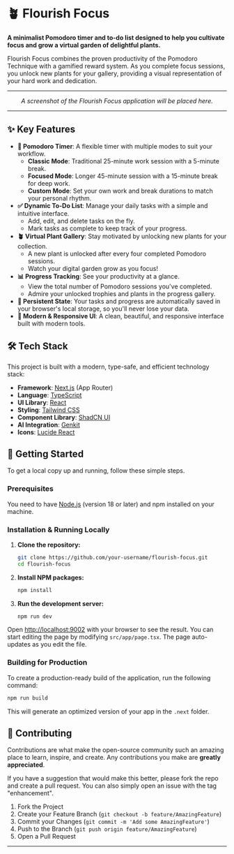 # 🪴 Flourish Focus

**A minimalist Pomodoro timer and to-do list designed to help you cultivate focus and grow a virtual garden of delightful plants.**

Flourish Focus combines the proven productivity of the Pomodoro Technique with a gamified reward system. As you complete focus sessions, you unlock new plants for your gallery, providing a visual representation of your hard work and dedication.

---

<div align="center">
  
  *A screenshot of the Flourish Focus application will be placed here.*

</div>

---

## ✨ Key Features

- **🍅 Pomodoro Timer**: A flexible timer with multiple modes to suit your workflow.
  - **Classic Mode**: Traditional 25-minute work session with a 5-minute break.
  - **Focused Mode**: Longer 45-minute session with a 15-minute break for deep work.
  - **Custom Mode**: Set your own work and break durations to match your personal rhythm.
- **✅ Dynamic To-Do List**: Manage your daily tasks with a simple and intuitive interface.
  - Add, edit, and delete tasks on the fly.
  - Mark tasks as complete to keep track of your progress.
- **🪴 Virtual Plant Gallery**: Stay motivated by unlocking new plants for your collection.
  - A new plant is unlocked after every four completed Pomodoro sessions.
  - Watch your digital garden grow as you focus!
- **📊 Progress Tracking**: See your productivity at a glance.
  - View the total number of Pomodoro sessions you've completed.
  - Admire your unlocked trophies and plants in the progress gallery.
- **💾 Persistent State**: Your tasks and progress are automatically saved in your browser's local storage, so you'll never lose your data.
- **🎨 Modern & Responsive UI**: A clean, beautiful, and responsive interface built with modern tools.

## 🛠️ Tech Stack

This project is built with a modern, type-safe, and efficient technology stack:

- **Framework**: [Next.js](https://nextjs.org/) (App Router)
- **Language**: [TypeScript](https://www.typescriptlang.org/)
- **UI Library**: [React](https://react.dev/)
- **Styling**: [Tailwind CSS](https://tailwindcss.com/)
- **Component Library**: [ShadCN UI](https://ui.shadcn.com/)
- **AI Integration**: [Genkit](https://firebase.google.com/docs/genkit)
- **Icons**: [Lucide React](https://lucide.dev/guide/packages/lucide-react)

## 🚀 Getting Started

To get a local copy up and running, follow these simple steps.

### Prerequisites

You need to have [Node.js](https://nodejs.org/en/) (version 18 or later) and npm installed on your machine.

### Installation & Running Locally

1. **Clone the repository:**
   ```sh
   git clone https://github.com/your-username/flourish-focus.git
   cd flourish-focus
   ```

2. **Install NPM packages:**
   ```sh
   npm install
   ```

3. **Run the development server:**
   ```sh
   npm run dev
   ```

Open [http://localhost:9002](http://localhost:9002) with your browser to see the result. You can start editing the page by modifying `src/app/page.tsx`. The page auto-updates as you edit the file.

### Building for Production

To create a production-ready build of the application, run the following command:
```sh
npm run build
```
This will generate an optimized version of your app in the `.next` folder.

## 🤝 Contributing

Contributions are what make the open-source community such an amazing place to learn, inspire, and create. Any contributions you make are **greatly appreciated**.

If you have a suggestion that would make this better, please fork the repo and create a pull request. You can also simply open an issue with the tag "enhancement".

1. Fork the Project
2. Create your Feature Branch (`git checkout -b feature/AmazingFeature`)
3. Commit your Changes (`git commit -m 'Add some AmazingFeature'`)
4. Push to the Branch (`git push origin feature/AmazingFeature`)
5. Open a Pull Request

---